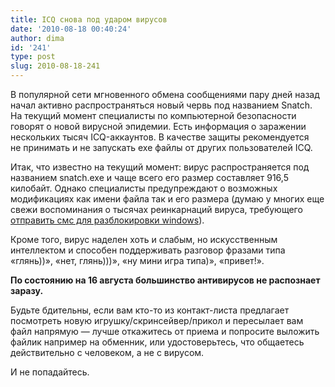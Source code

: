 ```yaml
---
title: ICQ снова под ударом вирусов
date: '2010-08-18 00:40:24'
author: dima
id: '241'
type: post
slug: 2010-08-18-241
---
```


В популярной сети мгновенного обмена сообщениями пару дней назад начал активно распространяться новый червь под названием Snatch. На текущий момент специалисты по компьютерной безопасности говорят о новой вирусной эпидемии. Есть информация о заражении нескольких тысяч ICQ-аккаунтов. В качестве защиты рекомендуется не принимать и не запускать exe файлы от других пользователей ICQ.

Итак, что известно на текущий момент: вирус распространяется под названием snatch.exe и чаще всего его размер составляет 916,5 килобайт. Однако специалисты предупреждают о возможных модификациях как имени файла так и его размера (думаю у многих еще свежи воспоминания о тысячах реинкарнаций вируса, требующего [отправить смс для разблокировки windows](/blog/1/2009-04-10-152)).

Кроме того, вирус наделен хоть и слабым, но искусственным интеллектом и способен поддерживать разговор фразами типа «глянь))», «нет, глянь)))», «ну мини игра типа)», «привет!».

**По состоянию на 16 августа большинство антивирусов не распознает заразу.**

Будьте бдительны, если вам кто-то из контакт-листа предлагает посмотреть новую игрушку/скринсейвер/прикол и пересылает вам файл напрямую — лучше откажитесь от приема и попросите выложить файлик например на обменник, или удостоверьтесь, что общаетесь действительно с человеком, а не с вирусом.

И не попадайтесь.